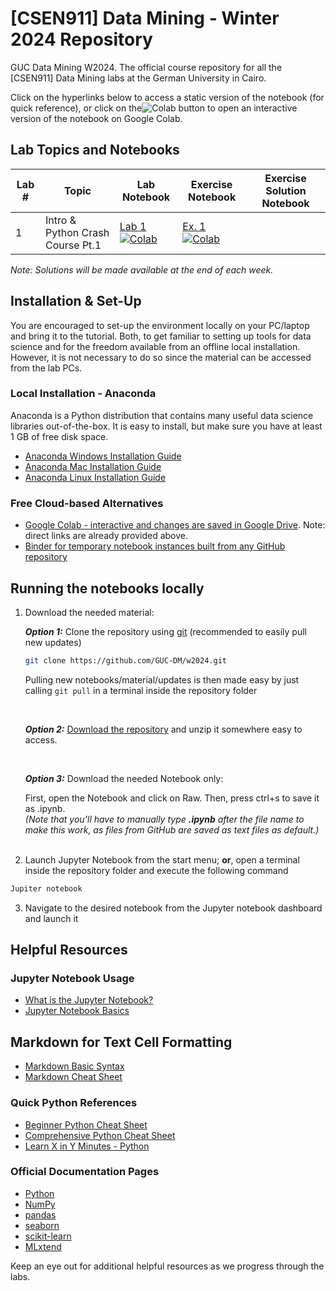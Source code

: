 # [CSEN911] Data Mining - Winter 2024 Repository
GUC Data Mining W2024. The official course repository for all the [CSEN911] Data Mining labs at the German University in Cairo.


Click on the hyperlinks below to access a static version of the notebook (for quick reference), or click on the![Colab](https://colab.research.google.com/assets/colab-badge.svg) button to open an interactive version of the notebook on Google Colab.

## Lab Topics and Notebooks

| Lab # | Topic                                                               | Lab Notebook                                                                                                                                                                                                       | Exercise Notebook                                                                                                                                                                                                        | Exercise Solution Notebook                                                                                                                                                                                              |
| ----- | ------------------------------------------------------------------- | ------------------------------------------------------------------------------------------------------------------------------------------------------------------------------------------------------------------ | ------------------------------------------------------------------------------------------------------------------------------------------------------------------------------------------------------------------------ | ----------------------------------------------------------------------------------------------------------------------------------------------------------------------------------------------------------------------- |
| 1 | Intro & Python Crash Course Pt.1 | [Lab 1](lab_content/Lab_01_Complete.ipynb) [![Colab](https://colab.research.google.com/assets/colab-badge.svg)](https://colab.research.google.com/github/GUC-DM/w2024/blob/main/lab_content/Lab_01_Complete.ipynb) | [Ex. 1](lab_exercises/Lab_01_Exercises.ipynb) [![Colab](https://colab.research.google.com/assets/colab-badge.svg)](https://colab.research.google.com/github/GUC-DM/w2024/blob/main/lab_exercises/Lab_01_Exercises.ipynb)|


_Note: Solutions will be made available at the end of each week._

## Installation & Set-Up

You are encouraged to set-up the environment locally on your PC/laptop and bring it to the tutorial.
Both, to get familiar to setting up tools for data science and for the freedom available from an offline local installation.
However, it is not necessary to do so since the material can be accessed from the lab PCs.

### Local Installation - Anaconda

Anaconda is a Python distribution that contains many useful data science libraries out-of-the-box. It is easy to install, but make sure you have at least 1 GB of free disk space.

- [Anaconda Windows Installation Guide](https://docs.anaconda.com/anaconda/install/windows/)
- [Anaconda Mac Installation Guide](https://docs.anaconda.com/anaconda/install/mac-os/)
- [Anaconda Linux Installation Guide](https://docs.anaconda.com/anaconda/install/linux/)

### Free Cloud-based Alternatives

- [Google Colab - interactive and changes are saved in Google Drive](colab.research.google.com/). Note: direct links are already provided above.
- [Binder for temporary notebook instances built from any GitHub repository](https://mybinder.org/)

## Running the notebooks locally

1. Download the needed material:

	  **_Option 1:_** Clone the repository using [git](https://git-scm.com/downloads) (recommended to easily pull new updates)

	  ```bash
	  git clone https://github.com/GUC-DM/w2024.git
	  ```

	  Pulling new notebooks/material/updates is then made easy by just calling `git pull` in a terminal inside the repository folder

	<br>
	
	  **_Option 2:_** [Download the repository](https://github.com/GUC-DM/w2024/archive/main.zip) and unzip it somewhere easy to access.
	
	<br>
	
	
	  **_Option 3:_** Download the needed Notebook only:

	  First, open the Notebook and click on Raw. Then, press ctrl+s to save it as .ipynb.
	<br>
	  _(Note that you’ll have to manually type **.ipynb** after the file name to make this work, as files from GitHub are saved as text files as default.)_
	<br>
	<br>

2. Launch Jupyter Notebook from the start menu; **or**, open a terminal inside the repository folder and execute the following command

```bash
Jupiter notebook
```

3. Navigate to the desired notebook from the Jupyter notebook dashboard and launch it

## Helpful Resources

### Jupyter Notebook Usage

- [What is the Jupyter Notebook?](https://nbviewer.jupyter.org/github/jupyter/notebook/blob/master/docs/source/examples/Notebook/What%20is%20the%20Jupyter%20Notebook.ipynb)
- [Jupyter Notebook Basics](https://nbviewer.jupyter.org/github/jupyter/notebook/blob/master/docs/source/examples/Notebook/Notebook%20Basics.ipynb)

## Markdown for Text Cell Formatting

- [Markdown Basic Syntax](https://www.markdownguide.org/basic-syntax)
- [Markdown Cheat Sheet](https://www.markdownguide.org/cheat-sheet)

### Quick Python References

- [Beginner Python Cheat Sheet](https://ehmatthes.github.io/pcc_2e/cheat_sheets/cheat_sheets/)
- [Comprehensive Python Cheat Sheet](https://gto76.github.io/python-cheatsheet/)
- [Learn X in Y Minutes - Python](https://learnxinyminutes.com/docs/python/)

### Official Documentation Pages

- [Python](https://docs.python.org/3/)
- [NumPy](https://numpy.org/doc/stable/)
- [pandas](https://pandas.pydata.org/docs/)
- [seaborn](https://seaborn.pydata.org/)
- [scikit-learn](https://scikit-learn.org/stable/user_guide.html)
- [MLxtend](https://rasbt.github.io/mlxtend/)

Keep an eye out for additional helpful resources as we progress through the labs.
